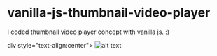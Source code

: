 # vanilla-js-thumbnail-video-player
I coded thumbnail video player concept with vanilla js.  :)

div style="text-align:center">
![alt text](https://user-images.githubusercontent.com/52957100/174492718-2b404ed1-db6d-48cb-bd03-34f60479c0bc.png)
</div>

